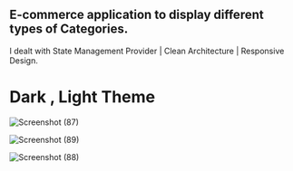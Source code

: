 
## E-commerce application to display different types of Categories.
I dealt with State Management Provider | Clean Architecture | Responsive Design.
# Dark , Light Theme

![Screenshot (87)](https://github.com/hadiaHani/E-commerceApp_withAnAdminApp/assets/72935798/b4fd92ac-60ee-469b-80f6-6497ab9a0de6)

![Screenshot (89)](https://github.com/hadiaHani/E-commerceApp_withAnAdminApp/assets/72935798/b4c3d875-bd07-4eba-b7b5-6dbe2e15c4cd)

![Screenshot (88)](https://github.com/hadiaHani/E-commerceApp_withAnAdminApp/assets/72935798/1c02776a-60c3-42ed-86a7-08717eb7781f)


